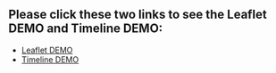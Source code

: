 Please click these two links to see the Leaflet DEMO and Timeline DEMO:
-------------
- [Leaflet DEMO](http://dev-my-1st-pantheon-site.pantheonsite.io/Leaflet_Example/index.html)
- [Timeline DEMO]()
